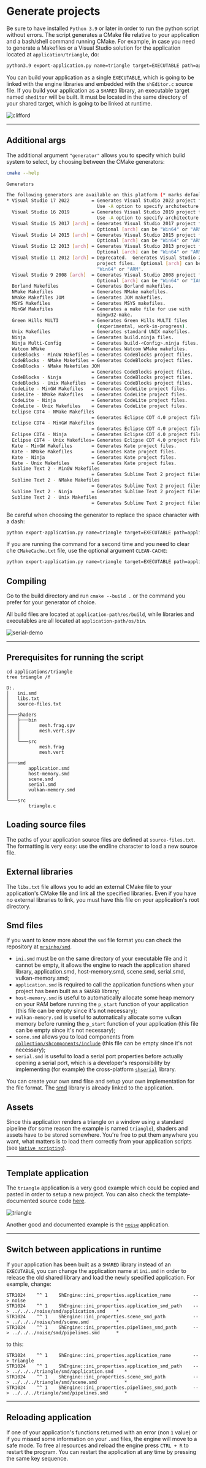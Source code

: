 # Generate projects

Be sure to have installed `Python 3.9` or later in order to run the python script without errors. The script generates a CMake file relative to your application and a bash/shell command running CMake. For example, in case you need to generate a Makefiles or a Visual Studio solution for the application located at `application/triangle`, do:

```bash
python3.9 export-application.py name=triangle target=EXECUTABLE path=applications/triangle
```

You can build your application as a single `EXECUTABLE`, which is going to be linked with the engine libraries and embedded with the `shEditor.c` source file. If you build your application as a `SHARED` library, an executable target named `sheditor` will be built. It must be located in the same directory of your shared target, which is going to be linked at runtime.

![clifford](media/clifford.png)

---

## Additional args

The additional argument `"generator"` allows you to specify which build system to select, by choosing between the CMake generators:

```bash
cmake --help
```

```bash
Generators

The following generators are available on this platform (* marks default):
* Visual Studio 17 2022        = Generates Visual Studio 2022 project files.
                                 Use -A option to specify architecture.
  Visual Studio 16 2019        = Generates Visual Studio 2019 project files.
                                 Use -A option to specify architecture.
  Visual Studio 15 2017 [arch] = Generates Visual Studio 2017 project files.
                                 Optional [arch] can be "Win64" or "ARM".
  Visual Studio 14 2015 [arch] = Generates Visual Studio 2015 project files.
                                 Optional [arch] can be "Win64" or "ARM".
  Visual Studio 12 2013 [arch] = Generates Visual Studio 2013 project files.
                                 Optional [arch] can be "Win64" or "ARM".
  Visual Studio 11 2012 [arch] = Deprecated.  Generates Visual Studio 2012
                                 project files.  Optional [arch] can be
                                 "Win64" or "ARM".
  Visual Studio 9 2008 [arch]  = Generates Visual Studio 2008 project files.
                                 Optional [arch] can be "Win64" or "IA64".
  Borland Makefiles            = Generates Borland makefiles.
  NMake Makefiles              = Generates NMake makefiles.
  NMake Makefiles JOM          = Generates JOM makefiles.
  MSYS Makefiles               = Generates MSYS makefiles.
  MinGW Makefiles              = Generates a make file for use with
                                 mingw32-make.
  Green Hills MULTI            = Generates Green Hills MULTI files
                                 (experimental, work-in-progress).
  Unix Makefiles               = Generates standard UNIX makefiles.
  Ninja                        = Generates build.ninja files.
  Ninja Multi-Config           = Generates build-<Config>.ninja files.
  Watcom WMake                 = Generates Watcom WMake makefiles.
  CodeBlocks - MinGW Makefiles = Generates CodeBlocks project files.
  CodeBlocks - NMake Makefiles = Generates CodeBlocks project files.
  CodeBlocks - NMake Makefiles JOM
                               = Generates CodeBlocks project files.
  CodeBlocks - Ninja           = Generates CodeBlocks project files.
  CodeBlocks - Unix Makefiles  = Generates CodeBlocks project files.
  CodeLite - MinGW Makefiles   = Generates CodeLite project files.
  CodeLite - NMake Makefiles   = Generates CodeLite project files.
  CodeLite - Ninja             = Generates CodeLite project files.
  CodeLite - Unix Makefiles    = Generates CodeLite project files.
  Eclipse CDT4 - NMake Makefiles
                               = Generates Eclipse CDT 4.0 project files.
  Eclipse CDT4 - MinGW Makefiles
                               = Generates Eclipse CDT 4.0 project files.
  Eclipse CDT4 - Ninja         = Generates Eclipse CDT 4.0 project files.
  Eclipse CDT4 - Unix Makefiles= Generates Eclipse CDT 4.0 project files.
  Kate - MinGW Makefiles       = Generates Kate project files.
  Kate - NMake Makefiles       = Generates Kate project files.
  Kate - Ninja                 = Generates Kate project files.
  Kate - Unix Makefiles        = Generates Kate project files.
  Sublime Text 2 - MinGW Makefiles
                               = Generates Sublime Text 2 project files.
  Sublime Text 2 - NMake Makefiles
                               = Generates Sublime Text 2 project files.
  Sublime Text 2 - Ninja       = Generates Sublime Text 2 project files.
  Sublime Text 2 - Unix Makefiles
                               = Generates Sublime Text 2 project files.
```

Be careful when choosing the generator to replace the space character with a dash:

```bash
python export-application.py name=triangle target=EXECUTABLE path=applications/triangle generator=Visual-Studio-17-2022
```

If you are running the command for a second time and you need to clear che `CMakeCache.txt` file, use the optional argument `CLEAN-CACHE`:

```bash
python export-application.py name=triangle target=EXECUTABLE path=applications/triangle generator=MinGW-Makefiles CLEAN-CACHE
```

## Compiling

Go to the build directory and run `cmake --build .` or the command you prefer for your generator of choice.

All build files are located at `application-path/os/build`, while libraries and executables are all located at `application-path/os/bin`.

![serial-demo](media/serial-demo.png)

---

## Prerequisites for running the script

```
cd applications/triangle
tree triangle /f
```

```
D:.
│   ini.smd
│   libs.txt
│   source-files.txt
│
├───shaders
│   ├───bin
│   │       mesh.frag.spv
│   │       mesh.vert.spv
│   │
│   └───src
│           mesh.frag
│           mesh.vert
│
├───smd
│       application.smd
│       host-memory.smd
│       scene.smd
│       serial.smd
│       vulkan-memory.smd
│
└───src
        triangle.c
```

## Loading source files

The paths of your application source files are defined at `source-files.txt`. The formatting is very easy: use the endline character to load a new source file.

## External libraries

The `libs.txt` file allows you to add an external CMake file to your application's CMake file and link all the specified libraries. Even if you have no external libraries to link, you must have this file on your application's root directory.

## Smd files

If you want to know more about the `smd` file format you can check the repository at [`mrsinho/smd`](https://github.com/mrsinho/smd).

 * `ini.smd` must be on the same directory of your executable file and it cannot be empty, it allows the engine to reach the application shared library, application.smd, host-memory.smd, scene.smd, serial.smd, vulkan-memory.smd;
 * `application.smd` is required to call the application functions when your project has been built as a `SHARED` library;
 * `host-memory.smd` is useful to automatically allocate some heap memory on your RAM before running the `p_start` function of your application (this file can be empty since it's not necessary);
 * `vulkan-memory.smd` is useful to automatically allocate some vulkan memory before running the `p_start` function of your application (this file can be empty since it's not necessary);
 * `scene.smd` allows you to load components from [`collection/shcomponents/include`](../collection/shcomponents/include/shcomponents/) (this file can be empty since it's not necessary);
 * `serial.smd` is useful to load a serial port properties before actually opening a serial port, which is a developer's responsibility by implementing (for example) the cross-platform [`shserial`](https://github.com/mrsinho/shserial) library.

You can create your own smd filse and setup your own implementation for the file format. The [smd](https://github.com/mrsinho/smd) library is already linked to the application.

## Assets

Since this application renders a triangle on a window using a standard pipeline (for some reason the example is named `triangle`), shaders and assets have to be stored somewhere. You're free to put them anywhere you want, what matters is to load them correctly from your application scripts (see [`Native scripting`](./native-scripting.md)).

---

## Template application

The `triangle` application is a very good example which could be copied and pasted in order to setup a new project. You can also check the template-documented source code [here](./native-scripting.md).

![triangle](media/triangle.png)

Another good and documented example is the [`noise`](./noise-example.md) application.

---

## Switch between applications in runtime

If your application has been built as a `SHARED` library instead of an `EXECUTABLE`, you can change the application name at `ini.smd` in order to release the old shared library and load the newly specified application. For example, change:

```
STR1024    ^^ 1    ShEngine::ini_properties.application_name        --> noise                                 *
STR1024    ^^ 1    ShEngine::ini_properties.application_smd_path    --> ../../../noise/smd/application.smd    *
STR1024    ^^ 1    ShEngine::ini_properties.scene_smd_path          --> ../../../noise/smd/scene.smd          *
STR1024    ^^ 1    ShEngine::ini_properties.pipelines_smd_path      --> ../../../noise/smd/pipelines.smd      *
```

to this:

```
STR1024    ^^ 1    ShEngine::ini_properties.application_name        --> triangle                                 *
STR1024    ^^ 1    ShEngine::ini_properties.application_smd_path    --> ../../../triangle/smd/application.smd    *
STR1024    ^^ 1    ShEngine::ini_properties.scene_smd_path          --> ../../../triangle/smd/scene.smd          *
STR1024    ^^ 1    ShEngine::ini_properties.pipelines_smd_path      --> ../../../triangle/smd/pipelines.smd      *
```



---

## Reloading application

If one of your application's functions returned with an error (non `1` value) or if you missed some information on your `.smd` files, the engine will move to a safe mode. To free al resources and reload the engine press `CTRL + R` to restart the program. You can restart the application at any time by pressing the same key sequence.